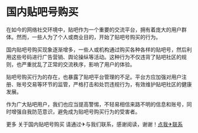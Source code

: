 # 国内贴吧号购买

在如今的网络社交环境中，贴吧作为一个重要的交流平台，拥有着庞大的用户群体。然而，一些人为了个人或商业目的，开始了贴吧号购买的行为。

国内贴吧号购买现象逐渐增多，一些人或机构通过购买各种各样的贴吧号，然后利用这些号码进行广告营销、舆论操纵等活动。这种行为不仅违背了贴吧社区的规则，也严重扰乱了正常的交流秩序，影响了用户的体验。

贴吧号购买行为的存在，也暴露了贴吧平台管理的不足。平台方应加强对用户注册、账号交易等环节的监管，严格打击和处罚违规行为，有效维护贴吧社区的健康发展。

作为广大贴吧用户，我们也应当提高警惕，不轻易相信来路不明的信息和账号，同时增强自我防范意识，避免成为贴吧号购买行为的受害者。

更多 关于国内贴吧号购买 请通过✈与我们联系，感谢阅读，谢谢！[点我✈联系](https://lm.k02.cc)